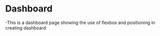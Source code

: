 # Dashboard
-This is a dashboard page showing the use of flexbox and positioning in creating dashboard